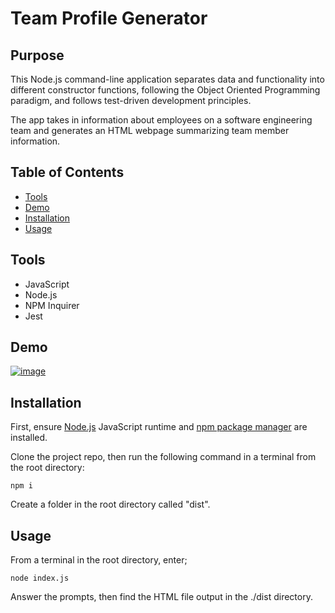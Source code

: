 # Team Profile Generator


## Purpose
This Node.js command-line application separates data and functionality into different constructor functions, following the Object Oriented Programming paradigm, and follows test-driven development principles. 

The app takes in information about employees on a software engineering team and generates an HTML webpage summarizing team member information.

## Table of Contents
- [Tools](#tools)
- [Demo](#demo)
- [Installation](#installation)
- [Usage](#usage)

## Tools
* JavaScript
* Node.js
* NPM Inquirer
* Jest

## Demo

[![image](https://user-images.githubusercontent.com/77468612/114338088-3323e980-9b07-11eb-87e7-ea0fea32f01e.png)](https://youtu.be/F0PewPJ_J0Y "Video of functionality")

## Installation

First, ensure [Node.js](https://nodejs.org/en/) JavaScript runtime and [npm package manager](https://www.npmjs.com/) are installed.

Clone the project repo, then run the following command in a terminal from the root directory:
```
npm i
```
Create a folder in the root directory called "dist".

## Usage

From a terminal in the root directory, enter;
```
node index.js
```
Answer the prompts, then find the HTML file output in the ./dist directory.

